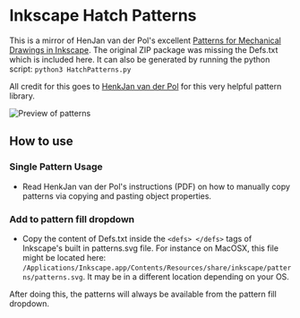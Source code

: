 # Inkscape Hatch Patterns

This is a mirror of HenJan van der Pol's excellent [Patterns for Mechanical Drawings in Inkscape](https://inkscape.org/~henkjan_nl/%E2%98%85patterns-for-mechanical-drawings-in-inkscape). The original ZIP package was missing the Defs.txt which is included here. It can also be generated by running the python script: ```python3 HatchPatterns.py```

All credit for this goes to [HenkJan van der Pol](https://inkscape.org/~henkjan_nl/) for this very helpful pattern library.


![Preview of patterns](https://raw.githubusercontent.com/zirafa/inkscape-hatch-patterns/master/preview.png)


## How to use

### Single Pattern Usage
- Read HenkJan van der Pol's instructions (PDF) on how to manually copy patterns via copying and pasting object properties.

### Add to pattern fill dropdown
- Copy the content of Defs.txt inside the ```<defs> </defs>``` tags of Inkscape's built in patterns.svg file. For instance on MacOSX, this file might be located here: ```/Applications/Inkscape.app/Contents/Resources/share/inkscape/patterns/patterns.svg```. It may be in a different location depending on your OS.

After doing this, the patterns will always be available from the pattern fill dropdown.
